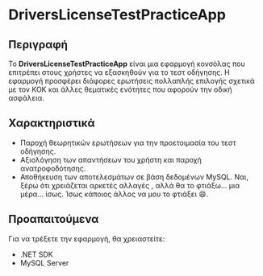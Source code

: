 ﻿ # DriversLicenseTestPracticeApp

## Περιγραφή

Το **DriversLicenseTestPracticeApp** είναι μια εφαρμογή κονσόλας που επιτρέπει στους χρήστες να εξασκηθούν για το τεστ οδήγησης. Η εφαρμογή προσφέρει διάφορες ερωτήσεις πολλαπλής επιλογής σχετικά με τον ΚΟΚ και άλλες θεματικές ενότητες που αφορούν την οδική ασφάλεια.

## Χαρακτηριστικά

- Παροχή θεωρητικών ερωτήσεων για την προετοιμασία του τεστ οδήγησης.
- Αξιολόγηση των απαντήσεων του χρήστη και παροχή ανατροφοδότησης.
- Αποθήκευση των αποτελεσμάτων σε βάση δεδομένων MySQL. Ναι, ξέρω ότι χρειάζεται αρκετές αλλαγές , αλλά θα το φτιάξω... μια μέρα... ίσως. Ίσως κάποιος άλλος να μου το φτιάξει 😄.

## Προαπαιτούμενα

Για να τρέξετε την εφαρμογή, θα χρειαστείτε:

- .NET SDK
- MySQL Server

